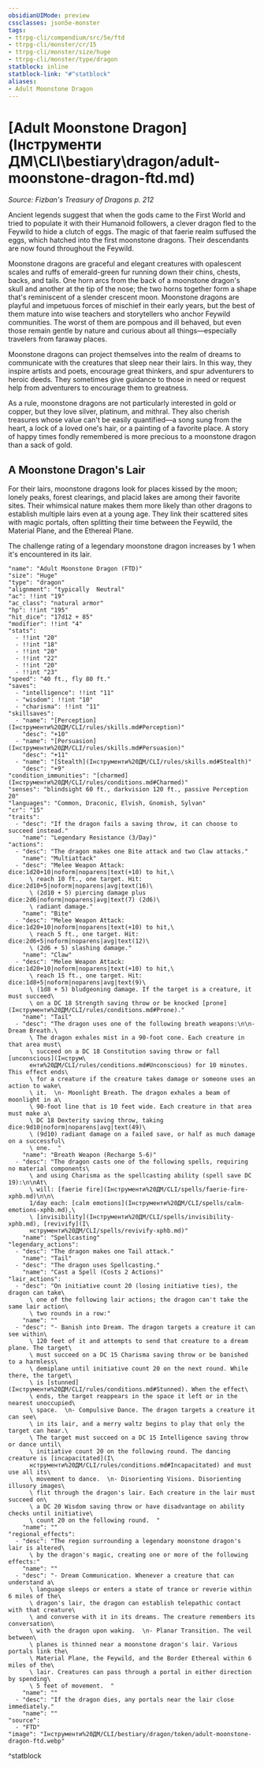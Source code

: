 ```yaml
---
obsidianUIMode: preview
cssclasses: json5e-monster
tags:
- ttrpg-cli/compendium/src/5e/ftd
- ttrpg-cli/monster/cr/15
- ttrpg-cli/monster/size/huge
- ttrpg-cli/monster/type/dragon
statblock: inline
statblock-link: "#^statblock"
aliases:
- Adult Moonstone Dragon
---
```

# [Adult Moonstone Dragon](Інструменти ДМ\CLI\bestiary\dragon/adult-moonstone-dragon-ftd.md)
*Source: Fizban's Treasury of Dragons p. 212*  

Ancient legends suggest that when the gods came to the First World and tried to populate it with their Humanoid followers, a clever dragon fled to the Feywild to hide a clutch of eggs. The magic of that faerie realm suffused the eggs, which hatched into the first moonstone dragons. Their descendants are now found throughout the Feywild.

Moonstone dragons are graceful and elegant creatures with opalescent scales and ruffs of emerald-green fur running down their chins, chests, backs, and tails. One horn arcs from the back of a moonstone dragon's skull and another at the tip of the nose; the two horns together form a shape that's reminiscent of a slender crescent moon. Moonstone dragons are playful and impetuous forces of mischief in their early years, but the best of them mature into wise teachers and storytellers who anchor Feywild communities. The worst of them are pompous and ill behaved, but even those remain gentle by nature and curious about all things—especially travelers from faraway places.

Moonstone dragons can project themselves into the realm of dreams to communicate with the creatures that sleep near their lairs. In this way, they inspire artists and poets, encourage great thinkers, and spur adventurers to heroic deeds. They sometimes give guidance to those in need or request help from adventurers to encourage them to greatness.

As a rule, moonstone dragons are not particularly interested in gold or copper, but they love silver, platinum, and mithral. They also cherish treasures whose value can't be easily quantified—a song sung from the heart, a lock of a loved one's hair, or a painting of a favorite place. A story of happy times fondly remembered is more precious to a moonstone dragon than a sack of gold.

## A Moonstone Dragon's Lair

For their lairs, moonstone dragons look for places kissed by the moon; lonely peaks, forest clearings, and placid lakes are among their favorite sites. Their whimsical nature makes them more likely than other dragons to establish multiple lairs even at a young age. They link their scattered sites with magic portals, often splitting their time between the Feywild, the Material Plane, and the Ethereal Plane.

The challenge rating of a legendary moonstone dragon increases by 1 when it's encountered in its lair.

```statblock
"name": "Adult Moonstone Dragon (FTD)"
"size": "Huge"
"type": "dragon"
"alignment": "typically  Neutral"
"ac": !!int "19"
"ac_class": "natural armor"
"hp": !!int "195"
"hit_dice": "17d12 + 85"
"modifier": !!int "4"
"stats":
  - !!int "20"
  - !!int "18"
  - !!int "20"
  - !!int "22"
  - !!int "20"
  - !!int "23"
"speed": "40 ft., fly 80 ft."
"saves":
  - "intelligence": !!int "11"
  - "wisdom": !!int "10"
  - "charisma": !!int "11"
"skillsaves":
  - "name": "[Perception](Інструменти%20ДМ/CLI/rules/skills.md#Perception)"
    "desc": "+10"
  - "name": "[Persuasion](Інструменти%20ДМ/CLI/rules/skills.md#Persuasion)"
    "desc": "+11"
  - "name": "[Stealth](Інструменти%20ДМ/CLI/rules/skills.md#Stealth)"
    "desc": "+9"
"condition_immunities": "[charmed](Інструменти%20ДМ/CLI/rules/conditions.md#Charmed)"
"senses": "blindsight 60 ft., darkvision 120 ft., passive Perception 20"
"languages": "Common, Draconic, Elvish, Gnomish, Sylvan"
"cr": "15"
"traits":
  - "desc": "If the dragon fails a saving throw, it can choose to succeed instead."
    "name": "Legendary Resistance (3/Day)"
"actions":
  - "desc": "The dragon makes one Bite attack and two Claw attacks."
    "name": "Multiattack"
  - "desc": "Melee Weapon Attack: dice:1d20+10|noform|noparens|text(+10) to hit,\
      \ reach 10 ft., one target. Hit: dice:2d10+5|noform|noparens|avg|text(16)\
      \ (2d10 + 5) piercing damage plus dice:2d6|noform|noparens|avg|text(7) (2d6)\
      \ radiant damage."
    "name": "Bite"
  - "desc": "Melee Weapon Attack: dice:1d20+10|noform|noparens|text(+10) to hit,\
      \ reach 5 ft., one target. Hit: dice:2d6+5|noform|noparens|avg|text(12)\
      \ (2d6 + 5) slashing damage."
    "name": "Claw"
  - "desc": "Melee Weapon Attack: dice:1d20+10|noform|noparens|text(+10) to hit,\
      \ reach 15 ft., one target. Hit: dice:1d8+5|noform|noparens|avg|text(9)\
      \ (1d8 + 5) bludgeoning damage. If the target is a creature, it must succeed\
      \ on a DC 18 Strength saving throw or be knocked [prone](Інструменти%20ДМ/CLI/rules/conditions.md#Prone)."
    "name": "Tail"
  - "desc": "The dragon uses one of the following breath weapons:\n\n- Dream Breath.\
      \ The dragon exhales mist in a 90-foot cone. Each creature in that area must\
      \ succeed on a DC 18 Constitution saving throw or fall [unconscious](Інструм\
      енти%20ДМ/CLI/rules/conditions.md#Unconscious) for 10 minutes. This effect ends\
      \ for a creature if the creature takes damage or someone uses an action to wake\
      \ it.  \n- Moonlight Breath. The dragon exhales a beam of moonlight in a\
      \ 90-foot line that is 10 feet wide. Each creature in that area must make a\
      \ DC 18 Dexterity saving throw, taking dice:9d10|noform|noparens|avg|text(49)\
      \ (9d10) radiant damage on a failed save, or half as much damage on a successful\
      \ one.  "
    "name": "Breath Weapon (Recharge 5-6)"
  - "desc": "The dragon casts one of the following spells, requiring no material components\
      \ and using Charisma as the spellcasting ability (spell save DC 19):\n\nAt\
      \ will: [faerie fire](Інструменти%20ДМ/CLI/spells/faerie-fire-xphb.md)\n\n\
      1/day each: [calm emotions](Інструменти%20ДМ/CLI/spells/calm-emotions-xphb.md),\
      \ [invisibility](Інструменти%20ДМ/CLI/spells/invisibility-xphb.md), [revivify](І\
      нструменти%20ДМ/CLI/spells/revivify-xphb.md)"
    "name": "Spellcasting"
"legendary_actions":
  - "desc": "The dragon makes one Tail attack."
    "name": "Tail"
  - "desc": "The dragon uses Spellcasting."
    "name": "Cast a Spell (Costs 2 Actions)"
"lair_actions":
  - "desc": "On initiative count 20 (losing initiative ties), the dragon can take\
      \ one of the following lair actions; the dragon can't take the same lair action\
      \ two rounds in a row:"
    "name": ""
  - "desc": "- Banish into Dream. The dragon targets a creature it can see within\
      \ 120 feet of it and attempts to send that creature to a dream plane. The target\
      \ must succeed on a DC 15 Charisma saving throw or be banished to a harmless\
      \ demiplane until initiative count 20 on the next round. While there, the target\
      \ is [stunned](Інструменти%20ДМ/CLI/rules/conditions.md#Stunned). When the effect\
      \ ends, the target reappears in the space it left or in the nearest unoccupied\
      \ space.  \n- Compulsive Dance. The dragon targets a creature it can see\
      \ in its lair, and a merry waltz begins to play that only the target can hear.\
      \ The target must succeed on a DC 15 Intelligence saving throw or dance until\
      \ initiative count 20 on the following round. The dancing creature is [incapacitated](І\
      нструменти%20ДМ/CLI/rules/conditions.md#Incapacitated) and must use all its\
      \ movement to dance.  \n- Disorienting Visions. Disorienting illusory images\
      \ flit through the dragon's lair. Each creature in the lair must succeed on\
      \ a DC 20 Wisdom saving throw or have disadvantage on ability checks until initiative\
      \ count 20 on the following round.  "
    "name": ""
"regional_effects":
  - "desc": "The region surrounding a legendary moonstone dragon's lair is altered\
      \ by the dragon's magic, creating one or more of the following effects:"
    "name": ""
  - "desc": "- Dream Communication. Whenever a creature that can understand a\
      \ language sleeps or enters a state of trance or reverie within 6 miles of the\
      \ dragon's lair, the dragon can establish telepathic contact with that creature\
      \ and converse with it in its dreams. The creature remembers its conversation\
      \ with the dragon upon waking.  \n- Planar Transition. The veil between\
      \ planes is thinned near a moonstone dragon's lair. Various portals link the\
      \ Material Plane, the Feywild, and the Border Ethereal within 6 miles of the\
      \ lair. Creatures can pass through a portal in either direction by spending\
      \ 5 feet of movement.  "
    "name": ""
  - "desc": "If the dragon dies, any portals near the lair close immediately."
    "name": ""
"source":
  - "FTD"
"image": "Інструменти%20ДМ/CLI/bestiary/dragon/token/adult-moonstone-dragon-ftd.webp"
```
^statblock